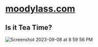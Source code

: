 # <a href="moodylass.com">moodylass.com</a>
## Is it Tea Time?
![Screenshot 2023-09-08 at 8 59 56 PM](https://github.com/MoodyLass/Teacup/assets/119916323/b8e04598-1ce3-42cc-b9c4-a6c646955f6e)

